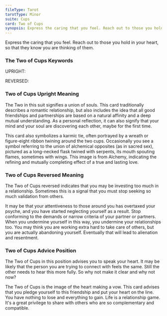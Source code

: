 ```yaml
---
fileType: Tarot
tarotType: Minor
suite: Cups
card: Two of Cups
synopsis: Express the caring that you feel. Reach out to those you hold in your heart, so that they know you are thinking of them.
---
```

Express the caring that you feel. Reach out to those you hold in your heart, so that they know you are thinking of them.

### The Two of Cups Keywords

UPRIGHT: 

REVERSED: 

### Two of Cups Upright Meaning

The Two in this suit signifies a union of souls. This card traditionally describes a romantic relationship, but also includes the idea that all good friendships and partnerships are based on a natural affinity and a deep mutual understanding. As a personal reflection, it can also signify that your mind and your soul are discovering each other, maybe for the first time.

This card also symbolizes a karmic tie, often portrayed by a wreath or figure-eight ribbon twining around the two cups. Occasionally you see a symbol referring to the union of alchemical opposites (as in sacred sex), pictured as a long-necked flask twined with serpents, its mouth spouting flames, sometimes with wings. This image is from Alchemy, indicating the refining and mutually completing effect of a true and lasting love.

### Two of Cups Reversed Meaning

The Two of Cups reversed indicates that you may be investing too much in a relationship. Sometimes this is a signal that you must stop seeking so much validation from others.

It may be that your attentiveness to those around you has overtaxed your psyche, and you have started neglecting yourself as a result. Stop conforming to the demands or narrow criteria of your partner or partners. When you undermine yourself in this way, you undermine your relationships too. You may think you are working extra hard to take care of others, but you are actually abandoning yourself. Eventually that will lead to alienation and resentment.

### Two of Cups Advice Position

The Two of Cups in this position advises you to speak your heart. It may be likely that the person you are trying to connect with feels the same. Still the other needs to hear this more fully. So why not make it clear and why not now?

The Two of Cups is the image of the heart making a vow. This card advises that you pledge yourself to this friendship and put your heart on the line. You have nothing to lose and everything to gain. Life is a relationship game. It's a great privilege to share with others who are so complementary and compatible.
